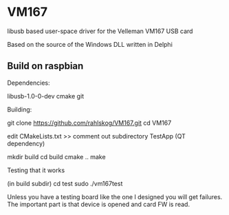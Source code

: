 VM167
=====

libusb based user-space driver for the Velleman VM167 USB card

Based on the source of the Windows DLL written in Delphi

Build on raspbian
-----------------

Dependencies:

libusb-1.0-0-dev cmake git

Building:

git clone https://github.com/rahlskog/VM167.git
cd VM167

edit CMakeLists.txt >> comment out subdirectory TestApp (QT dependency)

mkdir build
cd build
cmake ..
make

Testing that it works

(in build subdir)
cd test
sudo ./vm167test

Unless you have a testing board like the one I designed you will get failures. The important part is that device is opened and card FW is read.

